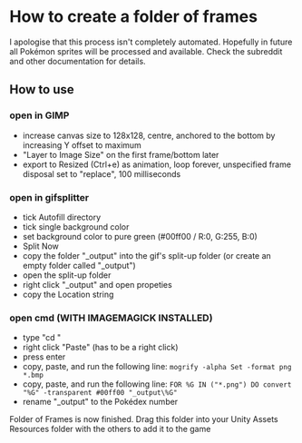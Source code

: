# How to create a folder of frames

I apologise that this process isn't completely automated.
Hopefully in future all Pokémon sprites will be processed and available.
Check the subreddit and other documentation for details.

## How to use

### open in GIMP

* increase canvas size to 128x128, centre, anchored to the bottom by increasing Y offset to maximum
* "Layer to Image Size" on the first frame/bottom later
* export to Resized (Ctrl+e) as animation, loop forever, unspecified frame disposal set to "replace", 100 milliseconds


### open in gifsplitter

* tick Autofill directory
* tick single background color
* set background color to pure green (#00ff00 / R:0, G:255, B:0) 
* Split Now
* copy the folder "_output" into the gif's split-up folder (or create an empty folder called "_output")
* open the split-up folder
* right click "_output" and open propeties
* copy the Location string

### open cmd (WITH IMAGEMAGICK INSTALLED)

* type "cd "
* right click "Paste" (has to be a right click)
* press enter
* copy, paste, and run the following line: `mogrify -alpha Set -format png *.bmp`
* copy, paste, and run the following line: `FOR %G IN ("*.png") DO convert "%G" -transparent #00ff00 "_output\%G"`
* rename "_output" to the Pokédex number


Folder of Frames is now finished. Drag this folder into your Unity Assets Resources folder with the others to add it to the game
